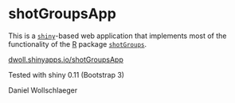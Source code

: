 shotGroupsApp
=============

This is a [`shiny`](http://shiny.rstudio.com/)-based web application that implements most of the functionality of the [R](http://www.r-project.org/) package [`shotGroups`](http://github.com/dwoll/shotGroups/).

[dwoll.shinyapps.io/shotGroupsApp](http://dwoll.shinyapps.io/shotGroupsApp/)

Tested with shiny 0.11 (Bootstrap 3)

Daniel Wollschlaeger
